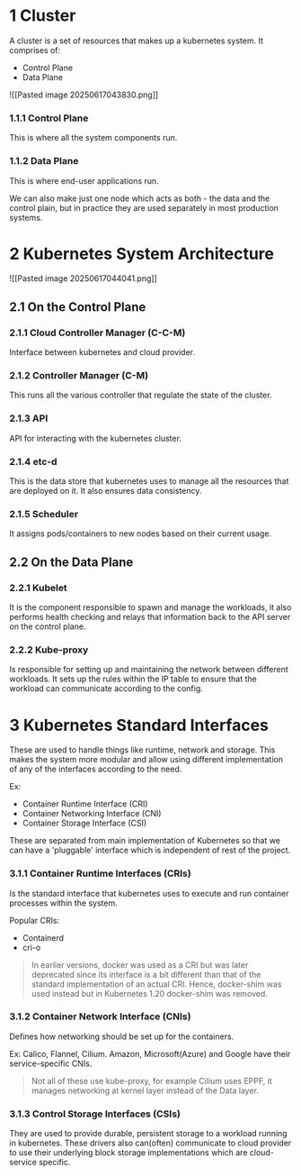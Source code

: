 # 1	Cluster
A cluster is a set of resources that makes up a kubernetes system.
It comprises of:
- Control Plane
- Data Plane

![[Pasted image 20250617043830.png]]

### 1.1.1	Control Plane
This is where all the system components run.

### 1.1.2	Data Plane
This is where end-user applications run.

We can also make just one node which acts as both - the data and the control plain, but in practice they are used separately in most production systems.

# 2	Kubernetes System Architecture

![[Pasted image 20250617044041.png]]


## 2.1	On the Control Plane

### 2.1.1	Cloud Controller Manager (C-C-M)
Interface between kubernetes and cloud provider.

### 2.1.2	Controller Manager (C-M)
This runs all the various controller that regulate the state of the cluster.

### 2.1.3	API
API for interacting with the kubernetes cluster.

### 2.1.4	etc-d
This is the data store that kubernetes uses to manage all the resources that are deployed on it. It also ensures data consistency.

### 2.1.5	Scheduler 
It assigns pods/containers to new nodes based on their current usage.

## 2.2	On the Data Plane

### 2.2.1	Kubelet
It is the component responsible to spawn and manage the workloads, it also performs health checking and relays that information back to the API server on the control plane.

### 2.2.2	Kube-proxy
Is responsible for setting up and maintaining the network between different workloads. It sets up the rules within the IP table to ensure that the workload can communicate according to the config.

# 3	Kubernetes Standard Interfaces
These are used to handle things like runtime, network and storage. This makes the system more modular and allow using different implementation of any of the interfaces according to the need.

Ex:
- Container Runtime Interface (CRI)
- Container Networking Interface (CNI)
- Container Storage Interface (CSI)

These are separated from main implementation of Kubernetes so that we can have a 'pluggable' interface which is independent of rest of the project.

### 3.1.1	Container Runtime Interfaces (CRIs)

Is the standard interface that kubernetes uses to execute and run container processes within the system.

Popular CRIs:
- Containerd
- cri-o

> In earlier versions, docker was used as a CRI but was later deprecated since its interface is a bit different than that of the standard implementation of an actual CRI. Hence, docker-shim was used instead but in Kubernetes 1.20 docker-shim was removed.

### 3.1.2	Container Network Interface (CNIs)
Defines how networking should be set up for the containers.

Ex: Calico, Flannel, Cilium.
Amazon, Microsoft(Azure) and Google have their service-specific CNIs.

> Not all of these use kube-proxy, for example Cilium uses EPPF, it manages networking at kernel layer instead of the Data layer.

### 3.1.3	Control Storage Interfaces (CSIs)
They are used to provide durable, persistent storage to a workload running in kubernetes.
These drivers also can(often) communicate to cloud provider to use their underlying block storage implementations which are cloud-service specific.



